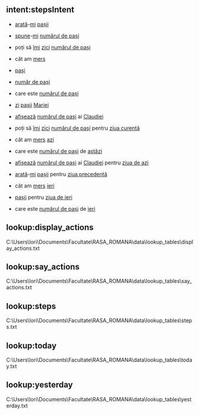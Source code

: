 ## intent:stepsIntent
- [arată](display_actions)-[mi](target) [pașii](steps)
- [spune](say_actions)-[mi](target) [numărul de pași](steps)
- poți să [îmi](target) [zici](say_actions) [numărul de pași](steps)
- cât am [mers](steps)
- [pași](steps)
- [număr de pași](steps)
- care este [numărul de pași](steps)
- [zi](say_actions) [pașii](steps) [Mariei](target)
- [afișează](display_actions) [numărul de pași](steps) ai [Claudiei](target)

- poți să [îmi](target) [zici](say_actions) [numărul de pași](steps) pentru [ziua curentă](today)
- cât am [mers](steps) [azi](today)
- care este [numărul de pași](steps) de [astăzi](today)
- [afișează](display_actions) [numărul de pași](steps) ai [Claudiei](target) pentru [ziua de azi](today)

- [arată](display_actions)-[mi](target) [pașii](steps) pentru [ziua precedentă](yesterday)
- cât am [mers](steps) [ieri](yesterday)
- [pașii](steps) pentru [ziua de ieri](yesterday)
- care este [numărul de pași](steps) de [ieri](yesterday)

## lookup:display_actions
C:\Users\lori\Documents\Facultate\RASA_ROMANA\data\lookup_tables\display_actions.txt
## lookup:say_actions
C:\Users\lori\Documents\Facultate\RASA_ROMANA\data\lookup_tables\say_actions.txt
## lookup:steps
C:\Users\lori\Documents\Facultate\RASA_ROMANA\data\lookup_tables\steps.txt
## lookup:today
C:\Users\lori\Documents\Facultate\RASA_ROMANA\data\lookup_tables\today.txt
## lookup:yesterday
C:\Users\lori\Documents\Facultate\RASA_ROMANA\data\lookup_tables\yesterday.txt
